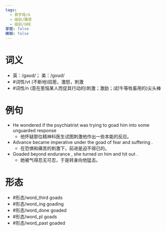 ```yaml
---
tags:
  - 首字母/G
  - 级别/雅思
  - 级别/GRE
掌握: false
模糊: false
---
```

# 词义
- 英：/ɡəʊd/； 美：/ɡoʊd/
- #词性/vt  (不断地)招惹，激怒，刺激
- #词性/n  (意在惹恼某人而促其行动的)刺激；激励；(赶牛等牲畜用的)尖头棒
# 例句
- He wondered if the psychiatrist was trying to goad him into some unguarded response
	- 他怀疑那位精神科医生试图刺激他作出一些本能的反应。
- Advance became imperative under the goad of fear and suffering .
	- 在恐惧和痛苦的刺激下，前进是迫不得已的。
- Goaded beyond endurance , she turned on him and hit out .
	- 她被气得忍无可忍，于是转身向他猛击。
# 形态
- #形态/word_third goads
- #形态/word_ing goading
- #形态/word_done goaded
- #形态/word_pl goads
- #形态/word_past goaded
